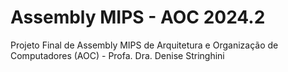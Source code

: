 # Assembly MIPS - AOC 2024.2
Projeto Final de Assembly MIPS de Arquitetura e Organização de Computadores (AOC) - Profa. Dra. Denise Stringhini
